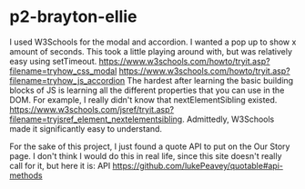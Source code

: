 # p2-brayton-ellie
I used W3Schools for the modal and accordion. I wanted a pop up to show x amount of seconds. This took a little playing around with, but was relatively easy using setTimeout. 
https://www.w3schools.com/howto/tryit.asp?filename=tryhow_css_modal
https://www.w3schools.com/howto/tryit.asp?filename=tryhow_js_accordion
The hardest after learning the basic building blocks of JS is learning all the different properties that you can use in the DOM. For example, I really didn't know that nextElementSibling existed. https://www.w3schools.com/jsref/tryit.asp?filename=tryjsref_element_nextelementsibling. Admittedly, W3Schools made it significantly easy to understand. 

For the sake of this project, I just found a quote API to put on the Our Story page. I don't think I would do this in real life, since this site doesn't really call for it, but here it is: 
API
https://github.com/lukePeavey/quotable#api-methods